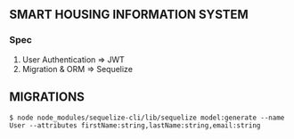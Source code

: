 ## SMART HOUSING INFORMATION SYSTEM

### Spec
1. User Authentication => JWT
2. Migration & ORM => Sequelize

## MIGRATIONS
`$ node node_modules/sequelize-cli/lib/sequelize model:generate --name User --attributes firstName:string,lastName:string,email:string`